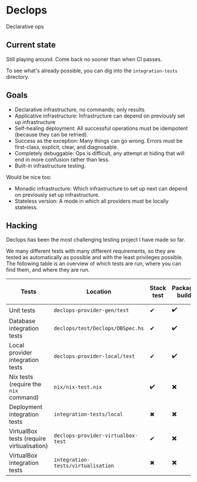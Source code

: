 # Declops

Declarative ops

## Current state

Still playing around.
Come back no sooner than when CI passes.

To see what's already possible, you can dig into the `integration-tests` directory.

## Goals

* Declarative infrastructure, no commands; only results
* Applicative infrastructure: Infrastructure can depend on previously set up infrastructure
* Self-healing deployment: All successful operations must be idempotent (because they can be retried).
* Success as the exception: Many things can go wrong. Errors must be first-class, explicit, clear, and diagnosable.
* Completely debuggable: Ops is difficult, any attempt at hiding that will end in more confusion rather than less.
* Built-in infrastructure testing.

Would be nice too:

* Monadic infrastructure: Which infrastructure to set up next can depend on previously set up infrastructure.
* Stateless version: A mode in which all providers must be locally stateless.

## Hacking

Declops has been the most challenging testing project I have made so far.

We many different tests with many different requirements, so they are tested as automatically as possible and with the least privileges possible.
The following table is an overview of which tests are run, where you can find them, and where they are run.

| Tests                                      | Location                              | Stack test | Package build | NixOS test | GitHub Actions CI | Manual Nix Script |
|--------------------------------------------|---------------------------------------|------------|---------------|------------|-------------------|-------------------|
| Unit tests                                 | `declops-provider-gen/test`           | ✔          | ✔️             |            | ✔️                 |                   |
| Database integration tests                 | `declops/test/Declops/DBSpec.hs`      | ✔          | ✔️             |            | ✔️                 |                   |
| Local provider integration tests           | `declops-provider-local/test`         | ✔          | ✔️             |            | ✔️                 |                   |
| Nix tests (require the `nix` command)      | `nix/nix-test.nix`                    | ✔️          | ✖️             | ✔️          | ✖️                 |                   |
| Deployment integration tests               | `integration-tests/local`             | ✖          | ✖️             | ✔️          | ✖️                 |                   |
| VirtualBox tests (require virtiualisation) | `declops-provider-virtualbox-test`    | ✔          | ✖️             | ✖️          | ✖️                 | ✔                 |
| VirtualBox integration tests               | `integration-tests/virtualisation`    | ✖          | ✖️             | ✖️          | ✖️                 | ✔                 |
